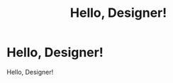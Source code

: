 ﻿---
uid: designers-overview
locale: en
title: Hello, Designer!
dnnversion: 09.02.00
---

# Hello, Designer!

Hello, Designer!
